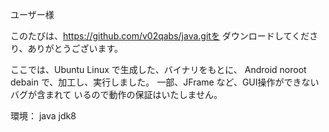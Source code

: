 ユーザー様

このたびは、https://github.com/v02qabs/java.gitを
ダウンロードしてくださり、ありがとうございます。

ここでは、Ubuntu Linux で生成した、バイナリをもとに、
Android noroot debain で、加工し、実行しました。
一部、JFrame など、GUI操作ができないバグが含まれて
いるので動作の保証はいたしません。

環境：
java jdk8


